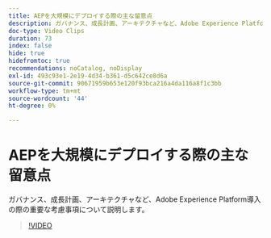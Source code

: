 ```yaml
---
title: AEPを大規模にデプロイする際の主な留意点
description: ガバナンス、成長計画、アーキテクチャなど、Adobe Experience Platform導入の際の重要な考慮事項について説明します。
doc-type: Video Clips
duration: 73
index: false
hide: true
hidefromtoc: true
recommendations: noCatalog, noDisplay
exl-id: 493c93e1-2e19-4d34-b361-d5c642ce8d6a
source-git-commit: 90671959b653e120f93bca216a4da116a8f1c3bb
workflow-type: tm+mt
source-wordcount: '44'
ht-degree: 0%

---
```


# AEPを大規模にデプロイする際の主な留意点

ガバナンス、成長計画、アーキテクチャなど、Adobe Experience Platform導入の際の重要な考慮事項について説明します。

<!-- 62_S601_3442532_72_key-takeaways-for-deploying-aep-at-scale -->
>[!VIDEO](https://video.tv.adobe.com/v/3458314/?learn=on&enablevpops=true)
